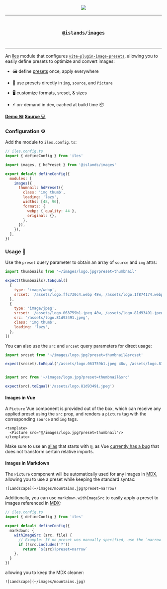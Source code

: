 <p align="center">
  <a href="https://nuraui.com">
    <img src="https://github.com/nuraui/nurajs/blob/main/docs/images/banner.png"/>
  </a>
</p>

<p align="center">
<table>
<tbody>
<td align="center">
<br/>
<p align="center">
  <h3><samp>@islands/images</samp></h3>
  <img width="2000" height="0">
</p>
</td>
</tbody>
</table>
</p>

[îles]: https://github.com/nuraui/nurajs
[docs]: https://nuraui.com
[MDX]: https://nuraui.com/guide/markdown
[alias]: https://nuraui.com/guide/project-structure#default-app-structure
[vite-plugin-image-presets]: https://github.com/ElMassimo/vite-plugin-image-presets

[live]: https://the-vue-point-with-nuraui.com/
[vuepoint]: https://github.com/nuraui/nurajs/tree/main/playground/the-vue-point/iles.config.ts

An [îles] module that configures [`vite-plugin-image-presets`][vite-plugin-image-presets], allowing you to easily define presets to optimize and convert images:

- 🖼 define [presets][vite-plugin-image-presets] once, apply everywhere

- 🔗 use presets directly in `img`, `source`, and `Picture`

- 🖥 customize formats, srcset, & sizes

- ⚡️ on-demand in dev, cached at build time 📦

[__Demo__ 🖼][live]
[__Source__ 💻][vuepoint]

### Configuration ⚙️

Add the module to `iles.config.ts`:

```js
// iles.config.ts
import { defineConfig } from 'iles'

import images, { hdPreset } from '@islands/images'

export default defineConfig({
  modules: [
    images({
      thumnail: hdPreset({
        class: 'img thumb',
        loading: 'lazy',
        widths: [48, 96],
        formats: {
          webp: { quality: 44 },
          original: {},
        },
      }),
    }),
  ],
})
```

### Usage 🚀

Use the `preset` query parameter to obtain an array of `source` and `img` attrs:

```js
import thumbnails from '~/images/logo.jpg?preset=thumbnail'

expect(thumbnails).toEqual([
  {
    type: 'image/webp',
    srcset: '/assets/logo.ffc730c4.webp 48w, /assets/logo.1f874174.webp 96w',
  },
  {
    type: 'image/jpeg',
    srcset: '/assets/logo.063759b1.jpeg 48w, /assets/logo.81d93491.jpeg 96w',
    src: '/assets/logo.81d93491.jpeg',
    class: 'img thumb',
    loading: 'lazy',
  },
])
```

You can also use the `src` and `srcset` query parameters for direct usage:

```js
import srcset from '~/images/logo.jpg?preset=thumbnail&srcset'

expect(srcset).toEqual('/assets/logo.063759b1.jpeg 48w, /assets/logo.81d93491.jpeg 96w')


import src from '~/images/logo.jpg?preset=thumbnail&src'

expect(src).toEqual('/assets/logo.81d93491.jpeg')
```

#### Images in Vue

A `Picture` Vue component is provided out of the box, which can receive any
applied preset using the `src` prop, and renders a `picture` tag with the
corresponding `source` and `img` tags.

```vue
<template>
  <Picture src="@/images/logo.jpg?preset=thumbnail"/>
</template>
```

Make sure to use an [alias] that starts with `@`, as Vue [currently has a bug](https://github.com/vuejs/vue-next/issues/4819) that does not transform certain
relative imports.

#### Images in Markdown

The `Picture` component will be automatically used for any images in [MDX],
allowing you to use a preset while keeping the standard syntax:

```mdx
![Landscape](~/images/mountains.jpg?preset=narrow)
```

Additionally, you can use `markdown.withImageSrc` to easily apply a preset to
images referenced in [MDX]:

```ts
// iles.config.ts
import { defineConfig } from 'iles'

export default defineConfig({
  markdown: {
    withImageSrc (src, file) {
      // Example: If no preset was manually specified, use the `narrow` preset.
      if (!src.includes('?'))
        return `${src}?preset=narrow`
    },
  }
})
```

allowing you to keep the MDX cleaner:

```mdx
![Landscape](~/images/mountains.jpg)
```
